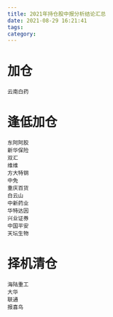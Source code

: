 ```yaml
---
title: 2021年持仓股中报分析结论汇总
date: 2021-08-29 16:21:41
tags:
category:
---
```

# 加仓
````
云南白药
````
# 逢低加仓
````
东阿阿胶
新华保险
双汇
维维
方大特钢
中免
重庆百货
白云山
中新药业
华特达因
兴业证券
中国平安
天坛生物
````

# 择机清仓
````
海陆重工
大华
联通
报喜鸟
````

